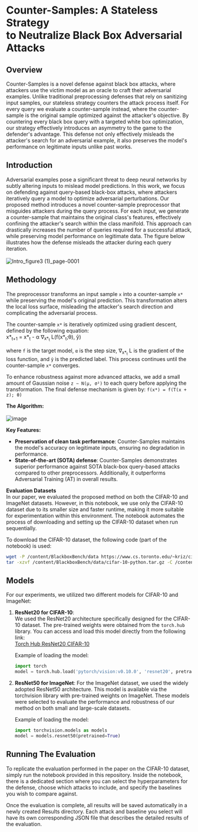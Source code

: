 # Counter-Samples: A Stateless Strategy <br> to Neutralize Black Box Adversarial Attacks
## Overview
Counter-Samples is a novel defense against black box attacks, where attackers use the victim model as an oracle to craft their adversarial examples. Unlike traditional preprocessing defenses that rely on sanitizing input samples, our stateless strategy counters the attack process itself. For every query we evaluate a counter-sample instead, where the counter-sample is the original sample optimized against the attacker's objective. By countering every black box query with a targeted white box optimization, our strategy effectively introduces an asymmetry to the game to the defender's advantage. This defense not only effectively misleads the attacker's search for an adversarial example, it also preserves the model's performance on legitimate inputs unlike past works. 

## Introduction
Adversarial examples pose a significant threat to deep neural networks by subtly altering inputs to mislead model predictions. In this work, we focus on defending against query-based black-box attacks, where attackers iteratively query a model to optimize adversarial perturbations. Our proposed method introduces a novel counter-sample preprocessor that misguides attackers during the query process. For each input, we generate a counter-sample that maintains the original class's features, effectively confining the attacker's search within the class manifold. This approach can drastically increases the number of queries required for a successful attack, while preserving model performance on legitimate data. The figure below illustrates how the defense misleads the attacker during each query iteration. <br> <br>
![Intro_figure3 (1)_page-0001](https://github.com/user-attachments/assets/4d6765f2-271b-45f0-b7e3-7b45edba3c6a)

## Methodology

The preprocessor transforms an input sample `x` into a counter-sample `x*` while preserving the model's original prediction. This transformation alters the local loss surface, misleading the attacker's search direction and complicating the adversarial process.

The counter-sample `x*` is iteratively optimized using gradient descent, defined by the following equation: <br>
x*<sub>t+1</sub> = x*<sub>t</sub> - α ∇<sub>x*<sub>t</sub></sub> L(f(x*<sub>t</sub>;θ), ŷ) <br>

where `f` is the target model, `α` is the step size, ∇<sub>x*<sub>t</sub></sub> L is the gradient of the loss function, and `ŷ` is the predicted label. This process continues until the counter-sample `x*` converges.

To enhance robustness against more advanced attacks, we add a small amount of Gaussian noise `z ∼ N(μ, σ²)` to each query before applying the transformation. The final defense mechanism is given by:
`f(x*) = f(T(x + z); θ)`

**The Algorithm:** <br>
<br>
![image](https://github.com/user-attachments/assets/b9d0e759-894a-4feb-8e47-1001c9ecc04b)


**Key Features:**

 - **Preservation of clean task performance**: Counter-Samples maintains the model's accuracy on legitimate inputs, ensuring no degradation in performance.
 - **State-of-the-art (SOTA) defense**: Counter-Samples demonstrates superior performance against SOTA black-box query-based attacks compared to other preprocessors. Additionally, it outperforms Adversarial Training (AT) in overall results.


**Evaluation Datasets**  
In our paper, we evaluated the proposed method on both the CIFAR-10 and ImageNet datasets. However, in this notebook, we use only the CIFAR-10 dataset due to its smaller size and faster runtime, making it more suitable for experimentation within this environment. The notebook automates the process of downloading and setting up the CIFAR-10 dataset when run sequentially.

To download the CIFAR-10 dataset, the following code (part of the notebook) is used:

```bash
wget -P /content/BlackboxBench/data https://www.cs.toronto.edu/~kriz/cifar-10-python.tar.gz
tar -xzvf /content/BlackboxBench/data/cifar-10-python.tar.gz -C /content/BlackboxBench/data
```
## Models

For our experiments, we utilized two different models for CIFAR-10 and ImageNet:

1. **ResNet20 for CIFAR-10**:  
   We used the ResNet20 architecture specifically designed for the CIFAR-10 dataset. The pre-trained weights were obtained from the `torch.hub` library. You can access and load this model directly from the following link:  
   [Torch Hub ResNet20 CIFAR-10](https://pytorch.org/hub/nvidia_deeplearningexamples_resnet20_cifar10/)

   Example of loading the model:
   ```python
   import torch
   model = torch.hub.load('pytorch/vision:v0.10.0', 'resnet20', pretrained=True)
   ```

2. **ResNet50 for ImageNet**:
   For the ImageNet dataset, we used the widely adopted ResNet50 architecture. This model is available via the torchvision library with pre-trained weights on ImageNet.
   These models were selected to evaluate the performance and robustness of our method on both small and large-scale datasets.

    Example of loading the model:
   ```python
   import torchvision.models as models
   model = models.resnet50(pretrained=True)
   ```

## Running The Evaluation
To replicate the evaluation performed in the paper on the CIFAR-10 dataset, simply run the notebook provided in this repository. Inside the notebook, there is a dedicated section where you can select the hyperparameters for the defense, choose which attacks to include, and specify the baselines you wish to compare against.

Once the evaluation is complete, all results will be saved automatically in a newly created Results directory. Each attack and baseline you select will have its own corresponding JSON file that describes the detailed results of the evaluation.

   


